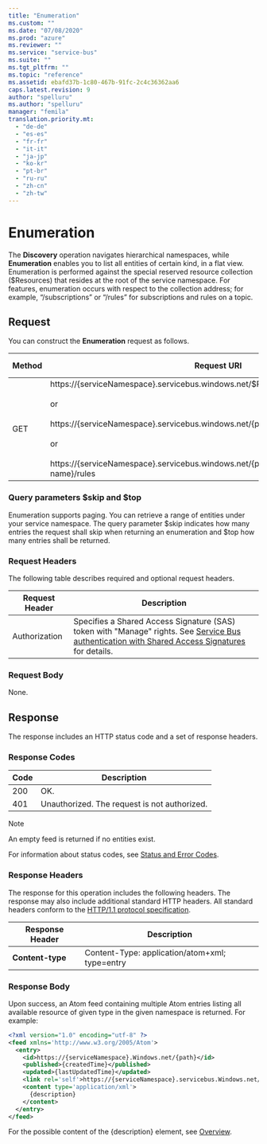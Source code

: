 ```yaml
---
title: "Enumeration"
ms.custom: ""
ms.date: "07/08/2020"
ms.prod: "azure"
ms.reviewer: ""
ms.service: "service-bus"
ms.suite: ""
ms.tgt_pltfrm: ""
ms.topic: "reference"
ms.assetid: ebafd37b-1c80-467b-91fc-2c4c36362aa6
caps.latest.revision: 9
author: "spelluru"
ms.author: "spelluru"
manager: "femila"
translation.priority.mt: 
  - "de-de"
  - "es-es"
  - "fr-fr"
  - "it-it"
  - "ja-jp"
  - "ko-kr"
  - "pt-br"
  - "ru-ru"
  - "zh-cn"
  - "zh-tw"
---
```

# Enumeration
The **Discovery** operation navigates hierarchical namespaces, while **Enumeration** enables you to list all entities of certain kind, in a flat view. Enumeration is performed against the special reserved resource collection ($Resources) that resides at the root of the service namespace. For features, enumeration occurs with respect to the collection address; for example, “/subscriptions” or “/rules” for subscriptions and rules on a topic.  
  
## Request  
 You can construct the **Enumeration** request as follows.  
  
|Method|Request URI|HTTP Version|  
|------------|-----------------|------------------|  
|GET|https://{serviceNamespace}.servicebus.windows.net/$Resources/{resourceCollection}<br /><br /> or<br /><br /> https://{serviceNamespace}.servicebus.windows.net/{path}/Subscriptions<br /><br /> or<br /><br /> https://{serviceNamespace}.servicebus.windows.net/{path}/Subscriptions/{subscription-name}/rules|HTTP/1.1|  

### Query parameters $skip and $top  
Enumeration supports paging. You can retrieve a range of entities under your service namespace. The query parameter $skip indicates how many entries the request shall skip
when returning an enumeration and $top how many entries shall be returned.
  
### Request Headers  
 The following table describes required and optional request headers.  
  
|Request Header|Description|  
|--------------------|-----------------|  
|Authorization|Specifies a Shared Access Signature (SAS) token with "Manage" rights. See [Service Bus authentication with Shared Access Signatures](https://docs.microsoft.com/azure/service-bus-messaging/service-bus-sas) for details.|  
  
### Request Body  
 None.  
  
## Response  
 The response includes an HTTP status code and a set of response headers.  
  
### Response Codes  
  
|Code|Description|  
|----------|-----------------|  
|200|OK.|  
|401|Unauthorized. The request is not authorized.|  
  
> [!NOTE]
>  An empty feed is returned if no entities exist.  
  
 For information about status codes, see [Status and Error Codes](https://msdn.microsoft.com/library/dd179382.aspx).  
  
### Response Headers  
 The response for this operation includes the following headers. The response may also include additional standard HTTP headers. All standard headers conform to the [HTTP/1.1 protocol specification](https://go.microsoft.com/fwlink/?linkid=150478).  
  
|Response Header|Description|  
|---------------------|-----------------|  
|**Content-type**|Content-Type: application/atom+xml; type=entry|  
  
### Response Body  
 Upon success, an Atom feed containing multiple Atom entries listing all available resource of given type in the given namespace is returned. For example:  
  
```xml  
<?xml version="1.0" encoding="utf-8" ?>  
<feed xmlns='http://www.w3.org/2005/Atom'>  
  <entry>  
    <id>https://{serviceNamespace}.Windows.net/{path}</id>  
    <published>{createdTime}</published>  
    <updated>{lastUpdatedTime}</updated>  
    <link rel='self'>https://{serviceNamespace}.servicebus.Windows.net/{path}</link>  
    <content type='application/xml'>  
      {description}
    </content>  
  </entry>  
</feed>  
```

For the possible content of the {description} element, see [Overview](overview.md).